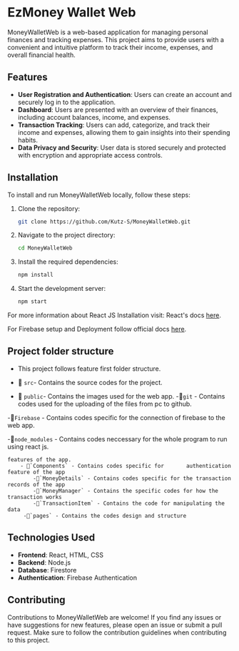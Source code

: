 # EzMoney Wallet Web

MoneyWalletWeb is a web-based application for managing personal finances and tracking expenses. This project aims to provide users with a convenient and intuitive platform to track their income, expenses, and overall financial health.

## Features

- **User Registration and Authentication**: Users can create an account and securely log in to the application.
- **Dashboard**: Users are presented with an overview of their finances, including account balances, income, and expenses.
- **Transaction Tracking**: Users can add, categorize, and track their income and expenses, allowing them to gain insights into their spending habits.
- **Data Privacy and Security**: User data is stored securely and protected with encryption and appropriate access controls.

## Installation

To install and run MoneyWalletWeb locally, follow these steps:

1. Clone the repository:

   ```bash
   git clone https://github.com/Kutz-S/MoneyWalletWeb.git
   ```

2. Navigate to the project directory:

   ```bash
   cd MoneyWalletWeb
   ```

3. Install the required dependencies:

   ```bash
   npm install
   ```

4. Start the development server:
   ```bash
   npm start
   ```

For more information about React JS Installation visit: React's docs [here](https://legacy.reactjs.org/docs/getting-started.html).

For Firebase setup and Deployment follow official docs [here](https://firebase.google.com/docs/hosting/quickstart).

## Project folder structure
- This project follows feature first folder structure.

- 📁 `src`- Contains the source codes for the project.
- 📁 `public`-  Contains the images used for the web app.
-📁`git` - Contains codes used for the uploading of the files from pc to github.

-📁`Firebase` - Contains codes specific for the connection of firebase to the web app.

-📁`node_modules` - Contains codes neccessary for the whole program to run using react js.

    

    features of the app.
        - 📁`Components` - Contains codes specific for       authentication feature of the app
            -📁`MoneyDetails` - Contains codes specific for the transaction records of the app
            -📁`MoneyManager` - Contains the specific codes for how the transaction works
            -📁`TransactionItem` - Contains the code for manipulating the data
         -📁`pages` - Contains the codes design and structure


## Technologies Used

- **Frontend**: React, HTML, CSS
- **Backend**: Node.js
- **Database**: Firestore
- **Authentication**: Firebase Authentication

## Contributing

Contributions to MoneyWalletWeb are welcome! If you find any issues or have suggestions for new features, please open an issue or submit a pull request. Make sure to follow the contribution guidelines when contributing to this project.
